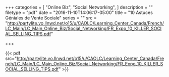 +++
categories = [
  "Online Biz",
  "Social Networking",
]
description = ""
filetype = "pdf"
date = "2016-11-10T14:06:17-05:00"
title = "10 Astuces Géniales de Vente Sociale"
series = ""
src = "http://partylite.vo.llnwd.net/o15/u/CAOLC/Learning_Center_Canada/French/LC_Main/LC_Main_Online_Biz/Social_Networking/FR_Expo_10_KILLER_SOCIAL_SELLING_TIPS.pdf"

+++

{{< pdf src="http://partylite.vo.llnwd.net/o15/u/CAOLC/Learning_Center_Canada/French/LC_Main/LC_Main_Online_Biz/Social_Networking/FR_Expo_10_KILLER_SOCIAL_SELLING_TIPS.pdf" >}}
